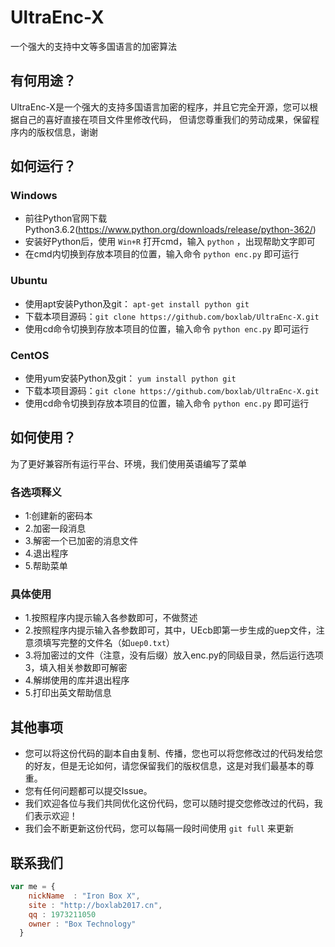 # UltraEnc-X
一个强大的支持中文等多国语言的加密算法
## 有何用途？
UltraEnc-X是一个强大的支持多国语言加密的程序，并且它完全开源，您可以根据自己的喜好直接在项目文件里修改代码，
但请您尊重我们的劳动成果，保留程序内的版权信息，谢谢
## 如何运行？
### Windows
* 前往Python官网下载Python3.6.2(https://www.python.org/downloads/release/python-362/)
* 安装好Python后，使用 `Win+R` 打开cmd，输入 `python` ，出现帮助文字即可
* 在cmd内切换到存放本项目的位置，输入命令 `python enc.py` 即可运行
### Ubuntu
* 使用apt安装Python及git： `apt-get install python git`
* 下载本项目源码：`git clone https://github.com/boxlab/UltraEnc-X.git`
* 使用cd命令切换到存放本项目的位置，输入命令 `python enc.py` 即可运行
### CentOS
* 使用yum安装Python及git： `yum install python git`
* 下载本项目源码：`git clone https://github.com/boxlab/UltraEnc-X.git`
* 使用cd命令切换到存放本项目的位置，输入命令 `python enc.py` 即可运行
## 如何使用？
为了更好兼容所有运行平台、环境，我们使用英语编写了菜单
### 各选项释义
* 1:创建新的密码本
* 2.加密一段消息
* 3.解密一个已加密的消息文件
* 4.退出程序
* 5.帮助菜单
### 具体使用
* 1.按照程序内提示输入各参数即可，不做赘述
* 2.按照程序内提示输入各参数即可，其中，UEcb即第一步生成的uep文件，注意须填写完整的文件名（如`uep0.txt`）
* 3.将加密过的文件（注意，没有后缀）放入enc.py的同级目录，然后运行选项3，填入相关参数即可解密
* 4.解绑使用的库并退出程序
* 5.打印出英文帮助信息
## 其他事项
* 您可以将这份代码的副本自由复制、传播，您也可以将您修改过的代码发给您的好友，但是无论如何，请您保留我们的版权信息，这是对我们最基本的尊重。
* 您有任何问题都可以提交Issue。
* 我们欢迎各位与我们共同优化这份代码，您可以随时提交您修改过的代码，我们表示欢迎！
* 我们会不断更新这份代码，您可以每隔一段时间使用 `git full` 来更新
## 联系我们
```javascript
var me = {
    nickName  : "Iron Box X",
    site : "http://boxlab2017.cn",
    qq : 1973211050
    owner : "Box Technology"
  }
```
